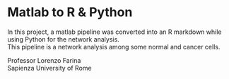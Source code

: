 # Matlab to R & Python

In this project, a matlab pipeline was converted into an R markdown while using Python for the network analysis.  
This pipeline is a network analysis among some normal and cancer cells.  

Professor Lorenzo Farina  
Sapienza University of Rome
